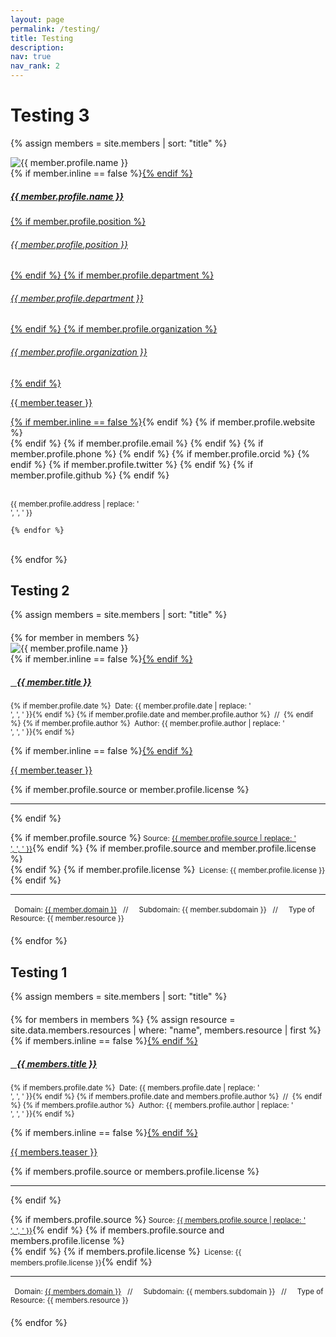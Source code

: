 ```yaml
---
layout: page
permalink: /testing/
title: Testing
description:
nav: true
nav_rank: 2
---
```


# Testing 3

{% assign members = site.members | sort: "title" %}

<p>
    <div class="card {% if member.inline == false %}hoverable{% endif %}">
        <div class="row no-gutters">
            <div class="col-sm-4 col-md-3">
                <img src="{{ '/assets/img/' | append: member.profile.image | relative_url }}" class="card-img img-fluid" alt="{{ member.profile.name }}" />
            </div>
            <div class="team col-sm-8 col-md-9">
                <div class="card-body">
                    {% if member.inline == false %}<a href="{{ member.url | relative_url }}">{% endif %}
                    <h5 class="card-title">{{ member.profile.name }}</h5>
                    {% if member.profile.position %}<h6 class="card-subtitle mb-2 text-muted">{{ member.profile.position }}</h6>{% endif %}
                    {% if member.profile.department %}<h6 class="card-subtitle mb-2 text-muted">{{ member.profile.department }}</h6>{% endif %}
                    {% if member.profile.organization %}<h6 class="card-subtitle mb-2 text-muted">{{ member.profile.organization }}</h6>{% endif %}
                    <p class="card-text">
                        {{ member.teaser }}
                    </p>
                    {% if member.inline == false %}</a>{% endif %}
                    {% if member.profile.website %}
                        <br><a href="{{ member.profile.website }}" class="card-link" target="_blank"><i class="fas fa-globe"></i></a>
                    {% endif %}
                    {% if member.profile.email %}
                        <a href="mailto:{{ member.profile.email }}" class="card-link"><i class="fas fa-envelope"></i></a>
                    {% endif %}
                    {% if member.profile.phone %}
                        <a href="tel:{{ member.profile.phone }}" class="card-link"><i class="fas fa-phone"></i></a>
                    {% endif %}
                    {% if member.profile.orcid %}
                        <a href="https://orcid.org/{{ member.profile.orcid }}" class="card-link" target="_blank"><i class="fab fa-orcid"></i></a>
                    {% endif %}
                    {% if member.profile.twitter %}
                        <a href="https://twitter.com/{{ member.profile.twitter }}" class="card-link" target="_blank"><i class="fab fa-twitter"></i></a>
                    {% endif %}
                    {% if member.profile.github %}
                        <a href="https://github.com/{{ member.profile.github }}" class="card-link" target="_blank"><i class="fab fa-github"></i></a>
                    {% endif %}
                    <p class="card-text">
                        <br><small class="test-muted"><i class="fas fa-thumbtack"></i> {{ member.profile.address | replace: '<br />', ', ' }}</small> 
                    </p>
                </div>
            </div>
        </div>
    </div>
</p>

	{% endfor %}
<br>
{% endfor %}


## Testing 2

{% assign members = site.members | sort: "title" %}

<div id="members-list" style="margin-top: 20px;">
    {% for member in members %}
        <div class="col-sm-4 col-md-3">
            <img src="{{ '/assets/img/' | append: member.profile.image | relative_url }}" class="card-img img-fluid" alt="{{ member.profile.name }}" />
        </div>
        <div class="team col-sm-8 col-md-9">
            <div class="members {% if member.inline == false %}hoverable{% endif %}" style="margin-bottom: 20px;" data-domain="{{ member.domain }}" data-subdomain="{{ member.subdomain }}">
                <div class="row no-gutters">
                    <div class="team">
                        <div class="members-body">
                            {% if member.inline == false %}<a href="{{ member.url | relative_url }}">{% endif %}
                                <h5 class="members-title"><i class="{{ resource.icon | default: 'fas fa-file' }}"></i>&nbsp;&nbsp; {{ member.title }}</h5></a>
                            <p class="members-text"><small class="test-muted">
                                {% if member.profile.date %}<i class="fa-solid fa-calendar"></i>&nbsp; Date: {{ member.profile.date | replace: '<br />', ', ' }}{% endif %}
                                {% if member.profile.date and member.profile.author %}&nbsp;&nbsp;//&nbsp;&nbsp;{% endif %}
                                {% if member.profile.author %}<i class="fa-solid fa-user"></i>&nbsp; Author: {{ member.profile.author | replace: '<br />', ', ' }}{% endif %}
                            </small></p>
                            {% if member.inline == false %}<a href="{{ member.url | relative_url }}">{% endif %}
                            <p class="members-text">{{ member.teaser }}</p></a>
                            {% if member.profile.source or member.profile.license %}
                                <hr class="solid">
                            {% endif %}
                            <p class="members-text">
                                {% if member.profile.source %}<small class="test-muted"><i class="fas fa-link"></i> Source: <a href="{{ member.profile.source }}">{{ member.profile.source | replace: '<br />', ', ' }}</a></small>{% endif %}
                                {% if member.profile.source and member.profile.license %}<br>{% endif %}
                                {% if member.profile.license %}<small class="test-muted"><i class="fa-solid fa-quote-left"></i>&nbsp; License: {{ member.profile.license }}</small>{% endif %}
                            </p>
                            <hr class="solid">
                            <p class="members-text">
                                <small class="test-muted domain"><i class="fa-solid fa-square"></i>&nbsp; Domain: <a href="{{ site.url }}{{ site.baseurl }}{{ member.domain | downcase | replace: ' ', '-' }}">{{ member.domain }}</a> &nbsp;&nbsp;//&nbsp;&nbsp;</small>
                                <small class="test-muted subdomain"><i class="fa-solid fa-sitemap"></i>&nbsp; Subdomain: {{ member.subdomain }} &nbsp;&nbsp;//&nbsp;&nbsp;</small>
                                <small class="test-muted resource"><i class="fa-solid fa-file"></i>&nbsp; Type of Resource: {{ member.resource }}</small><br>
                            </p>
                        </div>
                    </div>
                </div>
            </div>
        </div>
    {% endfor %}
</div>



## Testing 1

{% assign members = site.members | sort: "title" %}

<div id="members-list" style="margin-top: 20px;">
  {% for members in members %}
    {% assign resource = site.data.members.resources | where: "name", members.resource | first %}
    <div class="members {% if members.inline == false %}hoverable{% endif %}" style="margin-bottom: 20px;" data-domain="{{ members.domain }}" data-subdomain="{{ members.subdomain }}">
      <div class="row no-gutters">
        <div class="team">
          <div class="members-body">
            {% if members.inline == false %}<a href="{{ members.url | relative_url }}">{% endif %}
              <h5 class="members-title"><i class="{{ resource.icon | default: 'fas fa-file' }}"></i>&nbsp;&nbsp; {{ members.title }}</h5></a>
            <p class="members-text"><small class="test-muted">{% if members.profile.date %}<i class="fa-solid fa-calendar"></i>&nbsp; Date: {{ members.profile.date | replace: '<br />', ', ' }}{% endif %}
              {% if members.profile.date and members.profile.author %}&nbsp;&nbsp;//&nbsp;&nbsp;{% endif %}
              {% if members.profile.author %}<i class="fa-solid fa-user"></i>&nbsp; Author: {{ members.profile.author | replace: '<br />', ', ' }}{% endif %}</small></p>
            {% if members.inline == false %}<a href="{{ members.url | relative_url }}">{% endif %}
              <p class="members-text">{{ members.teaser }}</p></a>
            {% if members.profile.source or members.profile.license %}
              <hr class="solid">
            {% endif %}
            <p class="members-text">
              {% if members.profile.source %}<small class="test-muted"><i class="fas fa-link"></i> Source: <a href="{{ members.profile.source }}">{{ members.profile.source | replace: '<br />', ', ' }}</a></small>{% endif %}
              {% if members.profile.source and members.profile.license %}<br>{% endif %}
              {% if members.profile.license %}<small class="test-muted"><i class="fa-solid fa-quote-left"></i>&nbsp; License: {{ members.profile.license }}</small>{% endif %}
            </p>
              <hr class="solid">
            <p class="members-text">
              <small class="test-muted domain"><i class="fa-solid fa-square"></i>&nbsp; Domain: <a href="{{ site.url }}{{ site.baseurl }}{{ members.domain | downcase | replace: ' ', '-' }}">{{ members.domain }}</a> &nbsp;&nbsp;//&nbsp;&nbsp;</small>
              <small class="test-muted subdomain"><i class="fa-solid fa-sitemap"></i>&nbsp; Subdomain: {{ members.subdomain }} &nbsp;&nbsp;//&nbsp;&nbsp;</small>
              <small class="test-muted resource"><i class="fa-solid fa-file"></i>&nbsp; Type of Resource: {{ members.resource }}</small><br>
            </p>
          </div>
        </div>
      </div>
    </div>
  {% endfor %}
</div>
